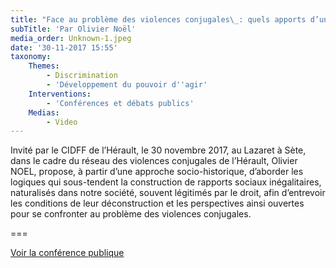 ```yaml
---
title: "Face au problème des violences conjugales\_: quels apports d’une approche articulant les rapports sociaux de genre, de classe et de «\_race\_»\_? "
subTitle: 'Par Olivier Noël'
media_order: Unknown-1.jpeg
date: '30-11-2017 15:55'
taxonomy:
    Themes:
        - Discrimination
        - 'Développement du pouvoir d''agir'
    Interventions:
        - 'Conférences et débats publics'
    Medias:
        - Video
---
```


Invité par le CIDFF de l’Hérault, le 30 novembre 2017, au Lazaret à Sète, dans le cadre du réseau des violences conjugales de l’Hérault, Olivier NOEL, propose, à partir d’une approche socio-historique, d’aborder les logiques qui sous-tendent la construction de rapports sociaux inégalitaires, naturalisés dans notre société, souvent légitimés par le droit, afin d’entrevoir les conditions de leur déconstruction et les perspectives ainsi ouvertes pour se confronter au problème des violences conjugales.  

===

[Voir la conférence publique](https://www.youtube.com/watch?v=P3myMq-__Co)